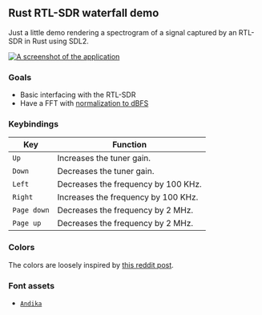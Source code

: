 ## Rust RTL-SDR waterfall demo

Just a little demo rendering a spectrogram of a signal captured by an RTL-SDR in
Rust using SDL2.

[![A screenshot of the application][screenshot]][screenshot]

### Goals

* Basic interfacing with the RTL-SDR
* Have a FFT with [normalization to dBFS][fft_normalization]

### Keybindings

| Key         | Function                            |
|-------------|-------------------------------------|
| `Up`        | Increases the tuner gain.           |
| `Down`      | Decreases the tuner gain.           |
| `Left`      | Decreases the frequency by 100 KHz. |
| `Right`     | Increases the frequency by 100 KHz. |
| `Page down` | Decreases the frequency by 2 MHz.   |
| `Page up`   | Decreases the frequency by 2 MHz.   |

### Colors

The colors are loosely inspired by [this reddit post][color_palette].

### Font assets

- [`Andika`][andika]

  [andika]: https://software.sil.org/andika/
  [color_palette]: https://old.reddit.com/r/outrun/comments/zf7dfo/synthwave_color_palette_this_work_of_art_is_not/
  [fft_normalization]: ./docs/fft_normalization.md
  [screenshot]: ./docs/screenshot.avif
